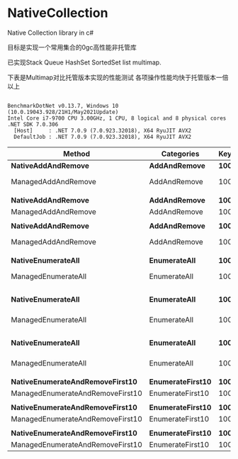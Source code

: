 # NativeCollection
Native Collection library in c#

目标是实现一个常用集合的0gc高性能非托管库

已实现Stack Queue HashSet SortedSet list multimap.


下表是Multimap对比托管版本实现的性能测试 各项操作性能均快于托管版本一倍以上

```

BenchmarkDotNet v0.13.7, Windows 10 (10.0.19043.928/21H1/May2021Update)
Intel Core i7-9700 CPU 3.00GHz, 1 CPU, 8 logical and 8 physical cores
.NET SDK 7.0.306
  [Host]     : .NET 7.0.9 (7.0.923.32018), X64 RyuJIT AVX2
  DefaultJob : .NET 7.0.9 (7.0.923.32018), X64 RyuJIT AVX2

```
|                           Method |       Categories | KeyCount |             Mean |          Error |         StdDev | Ratio | RatioSD |
|--------------------------------- |----------------- |--------- |-----------------:|---------------:|---------------:|------:|--------:|
|               **NativeAddAndRemove** |     **AddAndRemove** |    **10000** |    **237,981.43 ns** |     **410.339 ns** |     **383.831 ns** |  **0.44** |    **0.00** |
|              ManagedAddAndRemove |     AddAndRemove |    10000 |    546,403.44 ns |   1,182.838 ns |   1,048.555 ns |  1.00 |    0.00 |
|                                  |                  |          |                  |                |                |       |         |
|               **NativeAddAndRemove** |     **AddAndRemove** |   **100000** |    **295,918.36 ns** |     **317.246 ns** |     **264.914 ns** |  **0.43** |    **0.00** |
|              ManagedAddAndRemove |     AddAndRemove |   100000 |    687,445.54 ns |     953.501 ns |     845.254 ns |  1.00 |    0.00 |
|                                  |                  |          |                  |                |                |       |         |
|               **NativeAddAndRemove** |     **AddAndRemove** |  **1000000** |    **373,694.08 ns** |     **931.678 ns** |     **825.909 ns** |  **0.40** |    **0.00** |
|              ManagedAddAndRemove |     AddAndRemove |  1000000 |    945,009.41 ns |   1,869.211 ns |   1,657.007 ns |  1.00 |    0.00 |
|                                  |                  |          |                  |                |                |       |         |
|               **NativeEnumerateAll** |     **EnumerateAll** |    **10000** |    **167,194.49 ns** |     **253.321 ns** |     **224.562 ns** |  **0.86** |    **0.00** |
|              ManagedEnumerateAll |     EnumerateAll |    10000 |    194,746.90 ns |   1,213.956 ns |   1,135.535 ns |  1.00 |    0.00 |
|                                  |                  |          |                  |                |                |       |         |
|               **NativeEnumerateAll** |     **EnumerateAll** |   **100000** |  **3,032,551.02 ns** |  **67,905.637 ns** | **199,155.478 ns** |  **1.10** |    **0.08** |
|              ManagedEnumerateAll |     EnumerateAll |   100000 |  2,778,049.31 ns |  55,453.630 ns | 154,582.555 ns |  1.00 |    0.00 |
|                                  |                  |          |                  |                |                |       |         |
|               **NativeEnumerateAll** |     **EnumerateAll** |  **1000000** | **36,404,652.20 ns** | **171,751.129 ns** | **143,419.971 ns** |  **1.09** |    **0.01** |
|              ManagedEnumerateAll |     EnumerateAll |  1000000 | 33,500,559.56 ns | 185,616.319 ns | 173,625.620 ns |  1.00 |    0.00 |
|                                  |                  |          |                  |                |                |       |         |
|  **NativeEnumerateAndRemoveFirst10** | **EnumerateFirst10** |    **10000** |         **26.25 ns** |       **0.032 ns** |       **0.027 ns** |  **0.36** |    **0.00** |
| ManagedEnumerateAndRemoveFirst10 | EnumerateFirst10 |    10000 |         73.63 ns |       0.388 ns |       0.344 ns |  1.00 |    0.00 |
|                                  |                  |          |                  |                |                |       |         |
|  **NativeEnumerateAndRemoveFirst10** | **EnumerateFirst10** |   **100000** |         **25.40 ns** |       **0.081 ns** |       **0.071 ns** |  **0.33** |    **0.00** |
| ManagedEnumerateAndRemoveFirst10 | EnumerateFirst10 |   100000 |         76.37 ns |       0.116 ns |       0.097 ns |  1.00 |    0.00 |
|                                  |                  |          |                  |                |                |       |         |
|  **NativeEnumerateAndRemoveFirst10** | **EnumerateFirst10** |  **1000000** |         **25.63 ns** |       **0.038 ns** |       **0.035 ns** |  **0.32** |    **0.00** |
| ManagedEnumerateAndRemoveFirst10 | EnumerateFirst10 |  1000000 |         79.89 ns |       0.439 ns |       0.390 ns |  1.00 |    0.00 |
